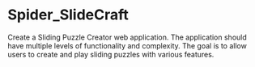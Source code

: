 # Spider_SlideCraft

Create a Sliding Puzzle Creator web application. The application should 
have multiple levels of functionality and complexity. The goal is to allow 
users to create and play sliding puzzles with various features.
